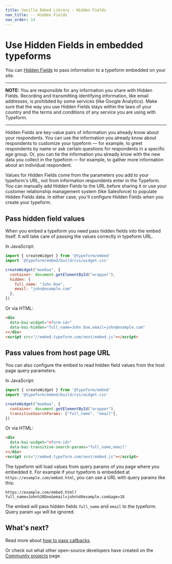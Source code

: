 ```yaml
---
title: Vanilla Embed Library - Hidden Fields
nav_title: -- Hidden Fields
nav_order: 14
---
```


# Use Hidden Fields in embedded typeforms

You can [Hidden Fields](https://help.typeform.com/hc/en-us/articles/360050448072-Hidden-fields-explained) to pass information to a typeform embedded on your site.

-----

**NOTE:** You are responsible for any information you share with Hidden Fields. Recording and transmitting identifying information, like email addresses, is prohibited by some services (like Google Analytics). Make sure that the way you use Hidden Fields stays within the laws of your country and the terms and conditions of any service you are using with Typeform.

-----

Hidden Fields are key-value pairs of information you already know about your respondents. You can use the information you already know about respondents to customize your typeform — for example, to greet respondents by name or ask certain questions for respondents in a specific age group. Or, you can tie the information you already know with the new data you collect in the typeform — for example, to gather more information about an individual respondent.

Values for Hidden Fields come from the parameters you add to your typeform's URL, not from information respondents enter in the Typeform. You can manually add Hidden Fields to the URL before sharing it or use your customer relationship management system (like Salesforce) to populate Hidden Fields data. In either case, you'll configure Hidden Fields when you create your typeform.

## Pass hidden field values

When you embed a typeform you need pass hidden fields into the embed itself. It will take care of passing the values correctly in typeform URL.

In JavaScript:
```javascript
import { createWidget } from '@typeform/embed'
import '@typeform/embed/build/css/widget.css'

createWidget("moe6aa", {
  container: document.getElementById("wrapper"),
  hidden: {
    full_name: "John Doe",
    email: "john@example.com"
  },
})
```

Or via HTML:
```html
<div
  data-bai-widget="<form-id>"
  data-bai-hidden="full_name=John Doe,email=john@example.com"
></div>
<script src="//embed.typeform.com/next/embed.js"></script>
```

## Pass values from host page URL

You can also configure the embed to read hidden field values from the host page query parameters. 

In JavaScript:
```javascript
import { createWidget } from '@typeform/embed'
import '@typeform/embed/build/css/widget.css'

createWidget("moe6aa", {
  container: document.getElementById("wrapper"),
  transitiveSearchParams: ["full_name", "email"],
})
```

Or via HTML:
```html
<div
  data-bai-widget="<form-id>"
  data-bai-transitive-search-params="full_name,email"
></div>
<script src="//embed.typeform.com/next/embed.js"></script>
```

The typeform will load values from query params of you page where you embedded it. For example if your typeform is embedded at `https://example.com/embed.html`, you can use a URL with query params like this:

```
https://example.com/embed.html?full_name=John%20Doe&email=john%40example.com&age=18
```

The embed will pass hidden fields `full_name` and `email` to the typeform. Query param `age` will be ignored.


## What's next?

Read more about [how to pass callbacks](/embed/callbacks).

Or check out what other open-source developers have created on the [Community projects](/community/) page.

